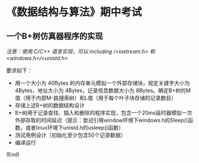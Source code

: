 # 《数据结构与算法》期中考试

## 一个B+树仿真器程序的实现

*注意：使用 C/C++ 语言实现，可以 including <iostream>/<iostream.h> 和 <windows.h>/<unistd.h>*

要求如下：

* 用一个大小为 40Bytes 的内存单元模拟一个外部存储块，规定关键字大小为 4Bytes，地址大小为 4Bytes，记录信息数据大小为 8Bytes。确定B+树的M值（用于内部M-路搜索树）和L值（用于每个叶子块存储的记录数目）
* 存储上述B+树的数据结构设计
* B+树用于记录查找、插入和删除的程序实现，包含一个20ms延时器模拟一次外部存取的时间延迟（提示：尝试引用window环境下windows.h的Sleep()函数，或者linux环境下unistd.h的usleep()函数）
* 测试用例设计（初始化至少包含50个记录数据）
* 编译运行

(End)